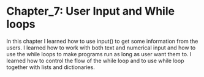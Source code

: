 # Chapter_7: User Input and While loops

In this chapter I learned how to use input() to get some information from the users. I learned how to work with both text and numerical input and how to use the while loops to make programs run as long as user want them to. I learned how to control the flow of the while loop and to use while loop together with lists and dictionaries.
